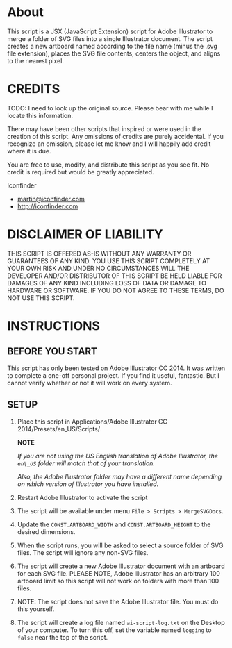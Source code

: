 ﻿# AboutThis script is a JSX (JavaScript Extension) script for Adobe Illustrator to merge a folder of SVG files into a single Illustrator document. The script creates a new artboard named according to the file name (minus the .svg file extension), places the SVG file contents, centers the object, and aligns to the nearest pixel.# CREDITSTODO: I need to look up the original source. Please bear with me while I locate this information.There may have been other scripts that inspired or were used in the creation of this script. Any omissions of credits are purely accidental. If you recognize an omission, please let me know and I will happily add credit where it is due.You are free to use, modify, and distribute this script as you see fit. No credit is required but would be greatly appreciated. Iconfinder* martin@iconfinder.com* http://iconfinder.com# DISCLAIMER OF LIABILITYTHIS SCRIPT IS OFFERED AS-IS WITHOUT ANY WARRANTY OR GUARANTEES OF ANY KIND. YOU USE THIS SCRIPT COMPLETELY AT YOUR OWN RISK AND UNDER NO CIRCUMSTANCES WILL THE DEVELOPER AND/OR DISTRIBUTOR OF THIS SCRIPT BE HELD LIABLE FOR DAMAGES OF ANY KIND INCLUDING LOSS OF DATA OR DAMAGE TO HARDWARE OR SOFTWARE. IF YOU DO NOT AGREE TO THESE TERMS, DO NOT USE THIS SCRIPT.# INSTRUCTIONS## BEFORE YOU STARTThis script has only been tested on Adobe Illustrator CC 2014. It was written to complete a one-off personal project. If you find it useful, fantastic. But I cannot verify whether or not it will work on every system.## SETUP  1. Place this script in Applications/Adobe Illustrator CC 2014/Presets/en_US/Scripts/     **NOTE**        _If you are not using the US English translation of Adobe Illustrator,     the `en\_US` folder will match that of your translation._        _Also, the Adobe Illustrator folder may have a different name depending on which     version of Illustrator you have installed._  2. Restart Adobe Illustrator to activate the script  3. The script will be available under menu `File > Scripts > MergeSVGDocs`.  4. Update the `CONST.ARTBOARD_WIDTH` and `CONST.ARTBOARD_HEIGHT` to the desired dimensions.     5. When the script runs, you will be asked to select a source folder of SVG files. The script will ignore any non-SVG files.     6. The script will create a new Adobe Illustrator document with an artboard for each SVG file. PLEASE NOTE, Adobe Illustrator has an arbitrary 100 artboard limit so this script will not work on folders with more than 100 files.  7. NOTE: The script does not save the Adobe Illustrator file. You must do this yourself.  8. The script will create a log file named `ai-script-log.txt` on the Desktop of your computer. To turn this off, set the variable named `logging` to `false` near the top of the script.